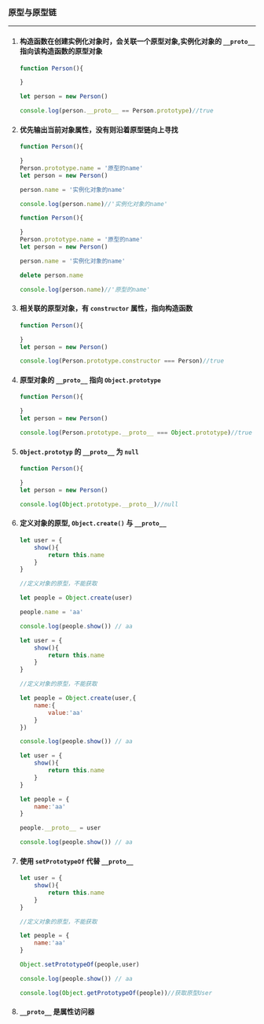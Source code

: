 ### 原型与原型链

---

1. #### 构造函数在创建实例化对象时，会关联一个原型对象,实例化对象的 `__proto__` 指向该构造函数的原型对象

   ```javascript
   function Person(){
   
   }
   
   let person = new Person()
   
   console.log(person.__proto__ == Person.prototype)//true
   ```

2. #### 优先输出当前对象属性，没有则沿着原型链向上寻找

   ```javascript
   function Person(){
   
   }
   Person.prototype.name = '原型的name'
   let person = new Person()
   
   person.name = '实例化对象的name'
   
   console.log(person.name)//'实例化对象的name'
   ```

   ```javascript
   function Person(){
   
   }
   Person.prototype.name = '原型的name'
   let person = new Person()
   
   person.name = '实例化对象的name'
   
   delete person.name
   
   console.log(person.name)//'原型的name'
   ```

3. #### 相关联的原型对象，有 `constructor` 属性，指向构造函数

   ```javascript
   function Person(){
   
   }
   let person = new Person()
   
   console.log(Person.prototype.constructor === Person)//true
   ```

4. #### 原型对象的 `__proto__` 指向 `Object.prototype` 

   ```javascript
   function Person(){
   
   }
   let person = new Person()
   
   console.log(Person.prototype.__proto__ === Object.prototype)//true
   ```

5. #### `Object.prototyp` 的 `__proto__` 为 `null` 

   ```javascript
   function Person(){
   
   }
   let person = new Person()
   
   console.log(Object.prototype.__proto__)//null
   ```

6. #### 定义对象的原型, `Object.create()` 与 `__proto__`

   ```javascript
   let user = {
       show(){
           return this.name
       }
   }
   
   //定义对象的原型，不能获取
   
   let people = Object.create(user)
   
   people.name = 'aa'
   
   console.log(people.show()) // aa
   
   ```

   ```javascript
   let user = {
       show(){
           return this.name
       }
   }
   
   //定义对象的原型，不能获取
   
   let people = Object.create(user,{
       name:{
           value:'aa'
       }
   })
   
   console.log(people.show()) // aa
   
   ```

   ```javascript
   let user = {
       show(){
           return this.name
       }
   }
   
   let people = {
       name:'aa'
   }
   
   people.__proto__ = user
   
   console.log(people.show()) // aa
   
   ```

7. #### 使用 `setPrototypeOf` 代替 `__proto__`

   ```javascript
   let user = {
       show(){
           return this.name
       }
   }
   
   //定义对象的原型，不能获取
   
   let people = {
       name:'aa'
   }
   
   Object.setPrototypeOf(people,user)
   
   console.log(people.show()) // aa
   
   console.log(Object.getPrototypeOf(people))//获取原型User
   
   ```

8. #### `__proto__` 是属性访问器

